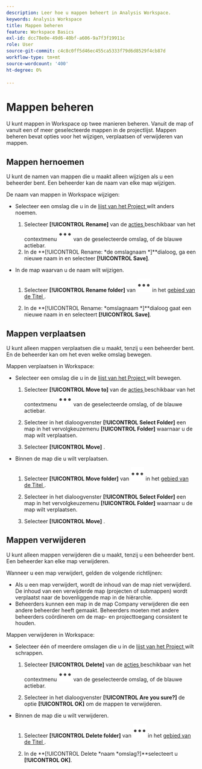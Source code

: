 ```yaml
---
description: Leer hoe u mappen beheert in Analysis Workspace.
keywords: Analysis Workspace
title: Mappen beheren
feature: Workspace Basics
exl-id: dcc78e0e-49d6-40bf-a606-9a7f3f19911c
role: User
source-git-commit: c4c8c0ff5d46ec455ca5333f79d6d8529f4cb87d
workflow-type: tm+mt
source-wordcount: '400'
ht-degree: 0%

---
```



# Mappen beheren

U kunt mappen in Workspace op twee manieren beheren. Vanuit de map of vanuit een of meer geselecteerde mappen in de projectlijst. Mappen beheren bevat opties voor het wijzigen, verplaatsen of verwijderen van mappen.

## Mappen hernoemen

U kunt de namen van mappen die u maakt alleen wijzigen als u een beheerder bent. Een beheerder kan de naam van elke map wijzigen.

De naam van mappen in Workspace wijzigen:

* Selecteer een omslag die u in de [ lijst van het Project ](/help/analysis-workspace/build-workspace-project/freeform-overview.md#project-list) wilt anders noemen.

   1. Selecteer **[!UICONTROL Rename]** van de [ acties ](/help/analysis-workspace/build-workspace-project/freeform-overview.md#actions) beschikbaar van het contextmenu ![ Meer ](/help/assets/icons/More.svg) van de geselecteerde omslag, of de blauwe actiebar.
   1. In de **[!UICONTROL Rename: *de omslagnaam *]**dialoog, ga een nieuwe naam in en selecteer **[!UICONTROL Save]**.

* In de map waarvan u de naam wilt wijzigen.

   1. Selecteer **[!UICONTROL Rename folder]** van ![ Meer ](/help/assets/icons/More.svg) in het [ gebied van de Titel ](/help/analysis-workspace/build-workspace-project/freeform-overview.md#title-area).

   1. In de **[!UICONTROL Rename: *omslagnaam *]**dialoog gaat een nieuwe naam in en selecteert **[!UICONTROL Save]**.


## Mappen verplaatsen

U kunt alleen mappen verplaatsen die u maakt, tenzij u een beheerder bent. En de beheerder kan om het even welke omslag bewegen.

Mappen verplaatsen in Workspace:

* Selecteer een omslag die u in de [ lijst van het Project ](/help/analysis-workspace/build-workspace-project/freeform-overview.md#project-list) wilt bewegen.

   1. Selecteer **[!UICONTROL Move to]** van de [ acties ](/help/analysis-workspace/build-workspace-project/freeform-overview.md#actions) beschikbaar van het contextmenu ![ Meer ](/help/assets/icons/More.svg) van de geselecteerde omslag, of de blauwe actiebar.
   1. Selecteer in het dialoogvenster **[!UICONTROL Select Folder]** een map in het vervolgkeuzemenu **[!UICONTROL Folder]** waarnaar u de map wilt verplaatsen.

   1. Selecteer **[!UICONTROL Move]** .

* Binnen de map die u wilt verplaatsen.

   1. Selecteer **[!UICONTROL Move folder]** van ![ Meer ](/help/assets/icons/More.svg) in het [ gebied van de Titel ](/help/analysis-workspace/build-workspace-project/freeform-overview.md#title-area).

   1. Selecteer in het dialoogvenster **[!UICONTROL Select Folder]** een map in het vervolgkeuzemenu **[!UICONTROL Folder]** waarnaar u de map wilt verplaatsen.

   1. Selecteer **[!UICONTROL Move]** .


## Mappen verwijderen

U kunt alleen mappen verwijderen die u maakt, tenzij u een beheerder bent. Een beheerder kan elke map verwijderen.

Wanneer u een map verwijdert, gelden de volgende richtlijnen:

* Als u een map verwijdert, wordt de inhoud van de map niet verwijderd. De inhoud van een verwijderde map (projecten of submappen) wordt verplaatst naar de bovenliggende map in de hiërarchie.
* Beheerders kunnen een map in de map Company verwijderen die een andere beheerder heeft gemaakt. Beheerders moeten met andere beheerders coördineren om de map- en projecttoegang consistent te houden.

Mappen verwijderen in Workspace:

* Selecteer één of meerdere omslagen die u in de [ lijst van het Project ](/help/analysis-workspace/build-workspace-project/freeform-overview.md#project-list) wilt schrappen.

   1. Selecteer **[!UICONTROL Delete]** van de [ acties ](/help/analysis-workspace/build-workspace-project/freeform-overview.md#actions) beschikbaar van het contextmenu ![ Meer ](/help/assets/icons/More.svg) van de geselecteerde omslag, of de blauwe actiebar.

   1. Selecteer in het dialoogvenster **[!UICONTROL Are you sure?]** de optie **[!UICONTROL OK]** om de mappen te verwijderen.

* Binnen de map die u wilt verwijderen.

   1. Selecteer **[!UICONTROL Delete folder]** van ![ Meer ](/help/assets/icons/More.svg) in het [ gebied van de Titel ](/help/analysis-workspace/build-workspace-project/freeform-overview.md#title-area).

   1. In de **[!UICONTROL Delete *naam *omslag?]**selecteert u **[!UICONTROL OK]**.

